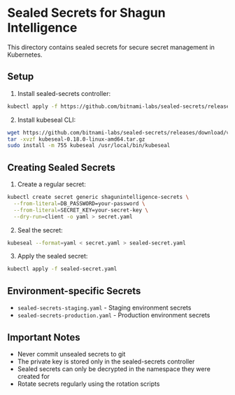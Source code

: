 # Sealed Secrets for Shagun Intelligence

This directory contains sealed secrets for secure secret management in Kubernetes.

## Setup

1. Install sealed-secrets controller:

```bash
kubectl apply -f https://github.com/bitnami-labs/sealed-secrets/releases/download/v0.18.0/controller.yaml
```

2. Install kubeseal CLI:

```bash
wget https://github.com/bitnami-labs/sealed-secrets/releases/download/v0.18.0/kubeseal-0.18.0-linux-amd64.tar.gz
tar -xvzf kubeseal-0.18.0-linux-amd64.tar.gz
sudo install -m 755 kubeseal /usr/local/bin/kubeseal
```

## Creating Sealed Secrets

1. Create a regular secret:

```bash
kubectl create secret generic shagunintelligence-secrets \
  --from-literal=DB_PASSWORD=your-password \
  --from-literal=SECRET_KEY=your-secret-key \
  --dry-run=client -o yaml > secret.yaml
```

2. Seal the secret:

```bash
kubeseal --format=yaml < secret.yaml > sealed-secret.yaml
```

3. Apply the sealed secret:

```bash
kubectl apply -f sealed-secret.yaml
```

## Environment-specific Secrets

- `sealed-secrets-staging.yaml` - Staging environment secrets
- `sealed-secrets-production.yaml` - Production environment secrets

## Important Notes

- Never commit unsealed secrets to git
- The private key is stored only in the sealed-secrets controller
- Sealed secrets can only be decrypted in the namespace they were created for
- Rotate secrets regularly using the rotation scripts
